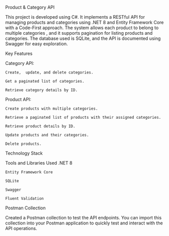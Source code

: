 Product & Category API

This project is developed using C#. It  implements a RESTful API for managing products and categories using .NET 8 and Entity Framework Core with a Code-First approach. The system allows each product to belong to multiple categories , and it supports pagination for listing products and categories. The database used is SQLite, and the API is documented using Swagger for easy exploration.

Key Features

Category API:

    Create,  update, and delete categories.

    Get a paginated list of categories.

    Retrieve category details by ID.

Product API:

    Create products with multiple categories.

    Retrieve a paginated list of products with their assigned categories.

    Retrieve product details by ID.

    Update products and their categories.

    Delete products.

Technology Stack

Tools and Libraries Used
    .NET 8

    Entity Framework Core

    SQLite

    Swagger

    Fluent Validation

Postman Collection

Created a Postman collection to test the API endpoints. You can import this collection into your Postman application to quickly test and interact with the API operations.


